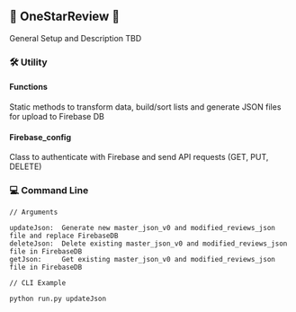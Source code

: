 ## :star2: OneStarReview :star2:
General Setup and Description TBD

### :hammer_and_wrench: Utility

#### Functions
Static methods to transform data, build/sort lists and generate JSON files for upload to Firebase DB

#### Firebase_config 
Class to authenticate with Firebase and send API requests (GET, PUT, DELETE)

### :computer: Command Line

````
// Arguments

updateJson:  Generate new master_json_v0 and modified_reviews_json file and replace FirebaseDB
deleteJson:  Delete existing master_json_v0 and modified_reviews_json file in FirebaseDB
getJson:     Get existing master_json_v0 and modified_reviews_json file in FirebaseDB

// CLI Example

python run.py updateJson
````
